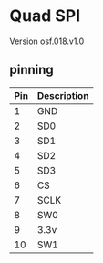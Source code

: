 # Quad SPI
Version osf.018.v1.0
## pinning
| Pin | Description |
| --- | ----------- |
| 1   | GND  |
| 2   | SD0  |
| 3   | SD1  |
| 4   | SD2  |
| 5   | SD3  |
| 6   | CS   |
| 7   | SCLK |
| 8   | SW0  |
| 9   | 3.3v |
| 10  | SW1  |



